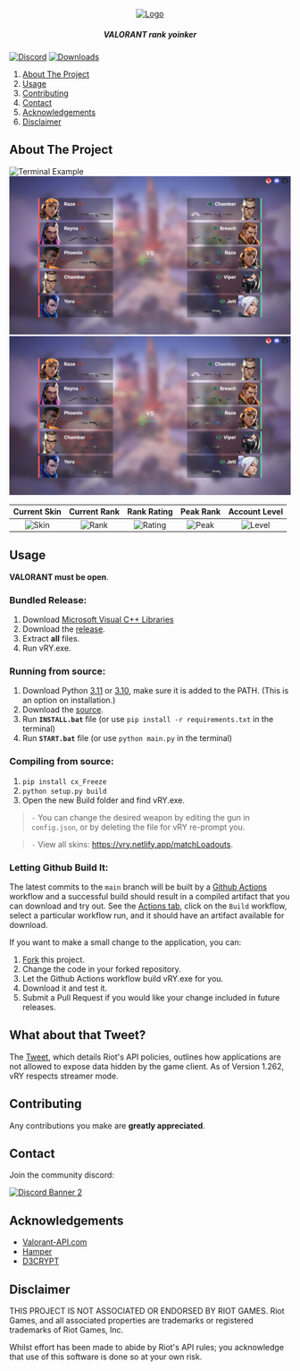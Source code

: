 
<p align="center">
    <a href="https://github.com/isaacKenyon/valorant-rank-yoinker/">
        <img src="assets/Logo.png" alt="Logo" width="160" height="160">
    </a>
<h5 align="center"> VALORANT rank yoinker</h5>

[![Discord][discord-shield]][discord-url]
[![Downloads][downloads-shield]][downloads-url]
    
 
  <ol>
    <li><a href="#about-the-project">About The Project</a></li>
    <li><a href="#usage">Usage</a></li>
    <li><a href="#contributing">Contributing</a></li>
    <li><a href="#contact">Contact</a></li>
    <li><a href="#acknowledgements">Acknowledgements</a></li>
    <li><a href="#disclaimer">Disclaimer</a></li>
  </ol>

    
## About The Project

 ![Terminal Example](assets/Example.png)
 ![Website Overview Image](assets/WebsiteOverview.png)
 ![Website Player Specific Image](assets/WebsiteOverview.png)

|Current Skin|Current Rank|Rank Rating|Peak Rank|Account Level|
|:---:|:---:|:---:|:---:|:---:|
|![Skin](assets/Skin.png)|![Rank](assets/Rank.png)|![Rating](assets/Rating.png)|![Peak](assets/PeakRank.png)|![Level](assets/Level.png)|
    

## Usage
 **VALORANT must be open**.

### Bundled Release:

1) Download [Microsoft Visual C++ Libraries](https://github.com/abbodi1406/vcredist/releases)
2) Download the [release](https://github.com/isaacKenyon/valorant-rank-yoinker/releases/latest).
3) Extract **all** files.
4) Run vRY.exe.

### Running from source:

1) Download Python [3.11](https://www.python.org/downloads/release/python-3119/) or [3.10](https://www.python.org/downloads/release/python-31011/), make sure it is added to the PATH. (This is an option on installation.)
2) Download the [source](https://github.com/isaacKenyon/VALORANT-rank-yoinker/archive/refs/heads/main.zip).
3) Run **`INSTALL.bat`** file (or use `pip install -r requirements.txt` in the terminal)
4) Run **`START.bat`** file (or use `python main.py` in the terminal)

### Compiling from source:

1) `pip install cx_Freeze`
2) `python setup.py build`
3)  Open the new Build folder and find vRY.exe.

> `-` You can change the desired weapon by editing the gun in `config.json`, or by deleting the file for vRY re-prompt you.

> `-` View all skins: <https://vry.netlify.app/matchLoadouts>.

### Letting Github Build It:

The latest commits to the `main` branch will be built by a [Github Actions](https://github.com/isaacKenyon/VALORANT-rank-yoinker/actions) workflow 
and a successful build should result in a compiled artifact that you can download and try out.
See the [Actions tab](https://github.com/isaacKenyon/VALORANT-rank-yoinker/actions), click on the `Build` workflow, 
select a particular workflow run, and it should have an artifact available for download. 

If you want to make a small change to the application, you can:
1) [Fork](https://github.com/isaacKenyon/VALORANT-rank-yoinker/fork) this project.
2) Change the code in your forked repository.
3) Let the Github Actions workflow build vRY.exe for you.
4) Download it and test it.
5) Submit a Pull Request if you would like your change included in future releases.

## What about that Tweet?

 The [Tweet](https://twitter.com/PlayVALORANT/status/1539728676815642624), which details Riot's API policies, outlines how
 applications are not allowed to expose data hidden by the game client. As of Version 1.262, vRY respects streamer mode.

## Contributing

 Any contributions you make are **greatly appreciated**.
 
## Contact 

 Join the community discord:         
 
[![Discord Banner 2][discord-banner]][discord-url]

## Acknowledgements

 - [Valorant-API.com](https://valorant-api.com/)
 - [Hamper](https://hamper.dev/)
 - [D3CRYPT](https://d3crypt360.pages.dev/)
 
## Disclaimer

 THIS PROJECT IS NOT ASSOCIATED OR ENDORSED BY RIOT GAMES. Riot Games, and all associated properties are trademarks or registered trademarks of Riot Games, Inc.
    
 Whilst effort has been made to abide by Riot's API rules; you acknowledge that use of this software is done so at your own risk.


[discord-shield]: https://img.shields.io/discord/872101595037446144?color=7289da&label=Support&logo=discord&logoColor=7289da&style=for-the-badge
[discord-url]: https://discord.gg/HeTKed64Ka
[discord-banner]: https://discordapp.com/api/guilds/872101595037446144/widget.png?style=banner2

[downloads-shield]: https://img.shields.io/github/downloads/zayKenyon/VALORANT-rank-yoinker/total?style=for-the-badge&logo=github
[downloads-url]: https://github.com/zayKenyon/VALORANT-rank-yoinker/releases/latest
